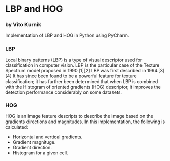 # LBP and HOG
### by Vito Kurnik
Implementation of LBP and HOG in Python using PyCharm.
### LBP
Local binary patterns (LBP) is a type of visual descriptor used for classification in computer vision. LBP is the particular case of the Texture Spectrum model proposed in 1990.[1][2] LBP was first described in 1994.[3][4] It has since been found to be a powerful feature for texture classification; it has further been determined that when LBP is combined with the Histogram of oriented gradients (HOG) descriptor, it improves the detection performance considerably on some datasets.
### HOG
HOG is an image feature descripts to describe the image based on the gradients directions and magnitudes. In this implementation, the following is calculated:
 - Horizontal and vertical gradients.
 - Gradient magnituge.
 - Gradient direction.
 - Histogram for a given cell.